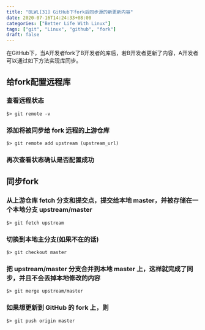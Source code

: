 ```yaml
---
title: "BLWL[31] GitHub下fork后同步源的新更新内容"
date: 2020-07-16T14:24:33+08:00
categories: ["Better Life With Linux"]
tags: ["git", "Linux", "github", "fork"]
draft: false
---
```


在GitHub下，当A开发者fork了B开发者的库后，若B开发者更新了内容，A开发者可以通过如下方法实现库同步。  

## 给fork配置远程库

### 查看远程状态

```
$> git remote -v
```

### 添加将被同步给 fork 远程的上游仓库

```
$> git remote add upstream (upstream_url)
```

### 再次查看状态确认是否配置成功

## 同步fork

### 从上游仓库 fetch 分支和提交点，提交给本地 master，并被存储在一个本地分支 upstream/master

```
$> git fetch upstream
```

### 切换到本地主分支(如果不在的话)

```
$> git checkout master
```

### 把 upstream/master 分支合并到本地 master 上，这样就完成了同步，并且不会丢掉本地修改的内容

```
$> git merge upstream/master
```

### 如果想更新到 GitHub 的 fork 上，则

```
$> git push origin master
```
